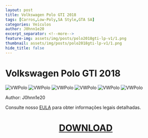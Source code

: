 ```yaml
---
layout: post
title: Volkswagen Polo GTI 2018
tags: [Carros,Low-Poly,SA Style,GTA SA]
categories: Veículos
author: J0hnn1e20
excerpt_separator: <!--more-->
feature-img: assets/img/posts/polo2018gti-lp-v1/1.png
thumbnail: assets/img/posts/polo2018gti-lp-v1/1.png
hide_title: false
---
```


# Volkswagen Polo GTI 2018

![VWPolo](/page/assets/img/posts/polo2018gti-lp-v1/1.png)
![VWPolo](/page/assets/img/posts/polo2018gti-lp-v1/2.png)
![VWPolo](/page/assets/img/posts/polo2018gti-lp-v1/3.png)
![VWPolo](/page/assets/img/posts/polo2018gti-lp-v1/4.png)
![VWPolo](/page/assets/img/posts/polo2018gti-lp-v1/5.png)
![VWPolo](/page/assets/img/posts/polo2018gti-lp-v1/6.png)

Author: J0hnn1e20

Consulte nosso [EULA](https://j0hnn1e20.github.io/page/EULA.html) para obter informações legais detalhadas.

<h1 style="text-align: center; color: white;">
    <a href="/page/assets/files/PoloGTI2018-Civil.zip" download>DOWNLOAD</a>
<h1>